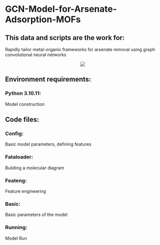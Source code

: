 # GCN-Model-for-Arsenate-Adsorption-MOFs

## This data and scripts are the work for:
Rapidly tailor metal-organic frameworks for arsenate removal using graph convolutional neural networks
<div align="center">
  <img src="https://github.com/lzhzzzzwill/GCN-Model-for-Arsenate-Adsorption-MOFs/blob/main/dataset/TOCG.png">
</div>

## Environment requirements:
### Python 3.10.11:
Model construction

## Code files:
### Config:
Basic model parameters, defining features
### Fataloader:
Building a molecular diagram
### Feateng:
Feature engineering
### Basic:
Basic parameters of the model
### Running:
Model Run
